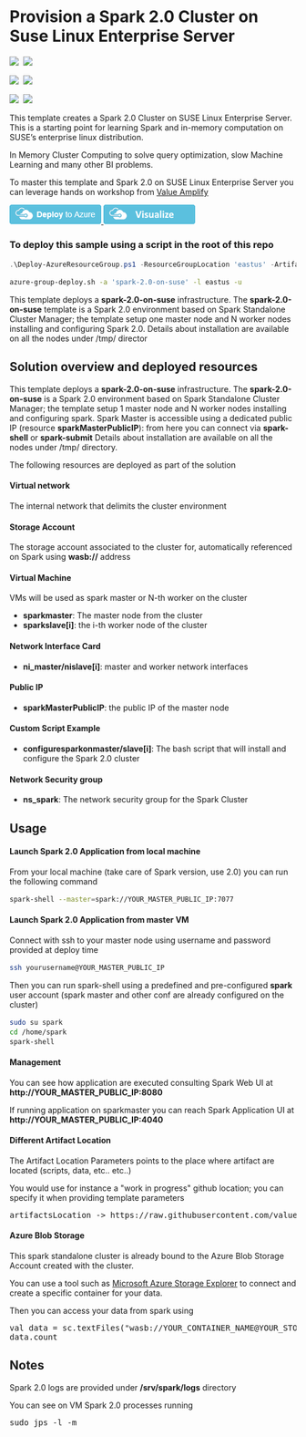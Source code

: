 

# Provision a Spark 2.0 Cluster on Suse Linux Enterprise Server

<IMG SRC="https://azurequickstartsservice.blob.core.windows.net/badges/spark-2.0-on-suse/PublicLastTestDate.svg" />&nbsp;
<IMG SRC="https://azurequickstartsservice.blob.core.windows.net/badges/spark-2.0-on-suse/PublicDeployment.svg" />&nbsp;

<IMG SRC="https://azurequickstartsservice.blob.core.windows.net/badges/spark-2.0-on-suse/FairfaxLastTestDate.svg" />&nbsp;
<IMG SRC="https://azurequickstartsservice.blob.core.windows.net/badges/spark-2.0-on-suse/FairfaxDeployment.svg" />&nbsp;

<IMG SRC="https://azurequickstartsservice.blob.core.windows.net/badges/spark-2.0-on-suse/BestPracticeResult.svg" />&nbsp;
<IMG SRC="https://azurequickstartsservice.blob.core.windows.net/badges/spark-2.0-on-suse/CredScanResult.svg" />&nbsp;

This template creates a Spark 2.0 Cluster on SUSE Linux Enterprise Server.  This is a starting point for learning Spark and in-memory computation on SUSE’s enterprise linux distribution.

In Memory Cluster Computing to solve query optimization, slow Machine Learning and many other BI problems.

To master this template and Spark 2.0 on SUSE Linux Enterprise Server you can leverage hands on workshop from [Value Amplify](http://www.valueamplify.com) 

<a href="https://portal.azure.com/#create/Microsoft.Template/uri/https%3A%2F%2Fraw.githubusercontent.com%2FAzure%2Fazure-quickstart-templates%2Fmaster%2Fspark-2.0-on-suse%2Fazuredeploy.json" target="_blank">
    <img src="https://raw.githubusercontent.com/Azure/azure-quickstart-templates/master/1-CONTRIBUTION-GUIDE/images/deploytoazure.png"/>
</a>

<a href="http://armviz.io/#/?load=https%3A%2F%2Fraw.githubusercontent.com%2FAzure%2Fazure-quickstart-templates%2Fmaster%2Fspark-2.0-on-suse%2Fazuredeploy.json" target="_blank">
    <img src="https://raw.githubusercontent.com/Azure/azure-quickstart-templates/master/1-CONTRIBUTION-GUIDE/images/visualizebutton.png"/>
</a>

### To deploy this sample using a script in the root of this repo

```PowerShell
.\Deploy-AzureResourceGroup.ps1 -ResourceGroupLocation 'eastus' -ArtifactsStagingDirectory 'spark-2.0-on-suse' -UploadArtifacts 
```
```bash
azure-group-deploy.sh -a 'spark-2.0-on-suse' -l eastus -u
```
This template deploys a **spark-2.0-on-suse** infrastructure. The **spark-2.0-on-suse** template is a Spark 2.0 environment based on Spark Standalone Cluster Manager; the template setup one master node and N worker nodes installing and configuring Spark 2.0.
Details about installation are available on all the nodes under /tmp/ director


## Solution overview and deployed resources

This template deploys a **spark-2.0-on-suse** infrastructure. The **spark-2.0-on-suse** is a Spark 2.0 environment based on Spark Standalone Cluster Manager; the template setup 1 master node and N worker nodes installing and configuring spark.
Spark Master is accessible using a dedicated public IP (resource **sparkMasterPublicIP**): from here you can connect via **spark-shell** or **spark-submit**
Details about installation are available on all the nodes under /tmp/ directory.

The following resources are deployed as part of the solution

#### Virtual network

The internal network that delimits the cluster environment

#### Storage Account

The storage account associated to the cluster for, automatically referenced on Spark using **wasb://** address

#### Virtual Machine

VMs will be used as spark master or N-th worker on the cluster

+ **sparkmaster**: The master node from the cluster
+ **sparkslave[i]**: the i-th worker node of the cluster

#### Network Interface Card

+ **ni_master/nislave[i]**: master and worker network interfaces

#### Public IP

+ **sparkMasterPublicIP**: the public IP of the master node

#### Custom Script Example

+ **configuresparkonmaster/slave[i]**: The bash script that will install and configure the Spark 2.0 cluster

#### Network Security group

+ **ns_spark**: The network security group for the Spark Cluster

## Usage

#### Launch Spark 2.0 Application from local machine

From your local machine (take care of Spark version, use 2.0) you can run the following command

```bash
spark-shell --master=spark://YOUR_MASTER_PUBLIC_IP:7077
```

#### Launch Spark 2.0 Application from master VM

Connect with ssh to your master node using username and password provided at deploy time
```bash
ssh yourusername@YOUR_MASTER_PUBLIC_IP
```

Then you can run spark-shell using a predefined and pre-configured **spark** user account (spark master and other conf are already configured on the cluster)

```bash
sudo su spark
cd /home/spark
spark-shell
```

#### Management

You can see how application are executed consulting Spark Web UI at **http://YOUR_MASTER_PUBLIC_IP:8080**

If running application on sparkmaster you can reach Spark Application UI at **http://YOUR_MASTER_PUBLIC_IP:4040**

#### Different Artifact Location

The Artifact Location Parameters points to the place where artifact are located (scripts, data, etc.. etc..)

You would use for instance a "work in progress" github location; you can specify it when providing template parameters
<pre>
artifactsLocation -> https://raw.githubusercontent.com/valueamplify/azure-quickstart-templates/fixsetupscripts/spark-2.0-on-suse/
</pre>

#### Azure Blob Storage

This spark standalone cluster is already bound to the Azure Blob Storage Account created with the cluster.

You can use a tool such as [Microsoft Azure Storage Explorer](http://storageexplorer.com) to connect and create a specific container for your data.

Then you can access your data from spark using

<pre>
val data = sc.textFiles("wasb://YOUR_CONTAINER_NAME@YOUR_STORAGE_ACCOUNT_NAME.blob.core.windows.net/text.txt")
data.count
</pre>

## Notes

Spark 2.0 logs are provided under **/srv/spark/logs** directory

You can see on VM Spark 2.0 processes running

<pre>
sudo jps -l -m
<pre>

